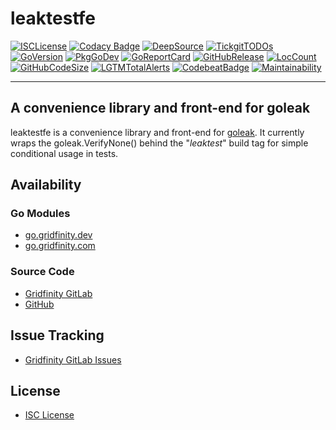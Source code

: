 # leaktestfe

[![ISCLicense](https://img.shields.io/badge/License-ISC-blue.svg)](https://tldrlegal.com/license/-isc-license)
[![Codacy Badge](https://api.codacy.com/project/badge/Grade/e0745e35bd6d4e258722864bed47acc5)](https://app.codacy.com/gh/gridfinity/leaktestfe)
[![DeepSource](https://deepsource.io/gh/gridfinity/leaktestfe.svg/?label=active+issues)](https://deepsource.io/gh/gridfinity/leaktestfe/?ref=repository-badge)
[![TickgitTODOs](https://img.shields.io/endpoint?url=https://api.tickgit.com/badge?repo=github.com/gridfinity/leaktestfe)](https://www.tickgit.com/browse?repo=github.com/gridfinity/leaktestfe)
[![GoVersion](https://img.shields.io/github/go-mod/go-version/gridfinity/goc25519sm.svg)](https://github.com/gridfinity/goc25519sm/blob/master/go.mod)
[![PkgGoDev](https://pkg.go.dev/badge/github.com/gridfinity/leaktestfe)](https://pkg.go.dev/github.com/gridfinity/leaktestfe)
[![GoReportCard](https://goreportcard.com/badge/github.com/gridfinity/leaktestfe)](https://goreportcard.com/report/github.com/gridfinity/leaktestfe)
[![GitHubRelease](https://img.shields.io/github/release/gridfinity/leaktestfe.svg)](https://github.com/gridfinity/leaktestfe/releases/)
[![LocCount](https://img.shields.io/tokei/lines/github/gridfinity/leaktestfe.svg)](https://github.com/XAMPPRocky/tokei)
[![GitHubCodeSize](https://img.shields.io/github/languages/code-size/gridfinity/leaktestfe.svg)](https://github.com/gridfinity/leaktestfe)
[![LGTMTotalAlerts](https://img.shields.io/lgtm/alerts/g/gridfinity/leaktestfe.svg?logo=lgtm&logoWidth=18)](https://lgtm.com/projects/g/gridfinity/leaktestfe/alerts/)
[![CodebeatBadge](https://codebeat.co/badges/39ecdbca-3465-4d72-aefa-966d26d7e9f5)](https://codebeat.co/projects/github-com-gridfinity-leaktestfe-master-6ddd8133-7771-47b5-986a-082f53d4049a)
[![Maintainability](https://api.codeclimate.com/v1/badges/e131b0bd4d07a87d353d/maintainability)](https://codeclimate.com/github/gridfinity/leaktestfe/maintainability)

---

## A convenience library and front-end for goleak

leaktestfe is a convenience library and front-end for
[goleak](https://go.uber.org/goleak). It currently wraps the goleak.VerifyNone()
behind the "_leaktest_" build tag for simple conditional usage in tests.

## Availability

### Go Modules

- [go.gridfinity.dev](https://go.gridfinity.dev/leaktestfe/)
- [go.gridfinity.com](https://go.gridfinity.com/)

### Source Code

- [Gridfinity GitLab](https://gitlab.gridfinity.com/go/leaktestfe)
- [GitHub](https://github.com/gridfinity/leaktestfe)

## Issue Tracking

- [Gridfinity GitLab Issues](https://gitlab.gridfinity.com/go/leaktestfe/-/issues)

## License

- [ISC License](https://tldrlegal.com/license/-isc-license)

